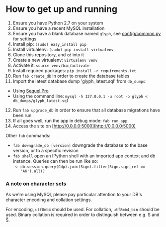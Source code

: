 # How to get up and running
1. Ensure you have Python 2.7 on your system
2. Ensure you have a recent MySQL installation
3. Ensure you have a blank database named `glyph`, see [config/common.py](config/common.py) for settings
4. Install pip: `(sudo) easy_install pip`
5. Install virtualenv: `(sudo) pip install virtualenv`
6. Clone this repository, and `cd` into it
7. Create a new virtualenv: `virtualenv venv`
8. Activate it: `source venv/bin/activate`
9. Install required packages: `pip install -r requirements.txt`
10. Run `fab create_db` in order to create the database tables
11. Import the latest database dump 'glyph_latest.sql' from `db_dumps`:
 -  Using [Sequel Pro](http://www.sequelpro.com)
 -  Using the command line: `mysql -h 127.0.0.1 -u root -p glyph < db_dumps/glyph_latest.sql `
12. Run `fab upgrade_db` in order to ensure that all database migrations have been run
13. If all goes well, run the app in debug mode: `fab run_app`
14. Access the site on [http://0.0.0.0:5000](http://0.0.0.0:5000)

Other `fab` commands:

- `fab downgrade_db [version]` downgrade the database to the base version, or to a specific revision
- `fab shell` open an IPython shell with an imported app context and db instance. Queries can then be run like so:
    - `db.session.query(Cdp).join(Sign).filter(Sign.sign_ref == 'AK').all()`

### A note on character sets
As we're using MySQl, please pay particular attention to your DB's character encoding and collation settings.  

For encoding, `utf8mb4` should be used.
For collation, `utf8mb4_bin` should be used. Binary collation is required in order to distinguish between e.g. S and Š.
